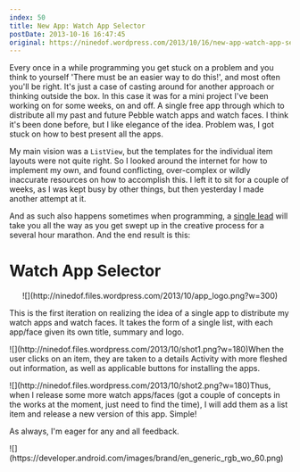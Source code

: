 ```yaml
---
index: 50
title: New App: Watch App Selector
postDate: 2013-10-16 16:47:45
original: https://ninedof.wordpress.com/2013/10/16/new-app-watch-app-selector/
---
```


Every once in a while programming you get stuck on a problem and you think to yourself 'There must be an easier way to do this!', and most often you'll be right. It's just a case of casting around for another approach or thinking outside the box. In this case it was for a mini project I've been working on for some weeks, on and off. A single free app through which to distribute all my past and future Pebble watch apps and watch faces. I think it's been done before, but I like elegance of the idea. Problem was, I got stuck on how to best present all the apps.

My main vision was a <code>ListView</code>, but the templates for the individual item layouts were not quite right. So I looked around the internet for how to implement my own, and found conflicting, over-complex or wildly inaccurate resources on how to accomplish this. I left it to sit for a couple of weeks, as I was kept busy by other things, but then yesterday I made another attempt at it.

And as such also happens sometimes when programming, a [single lead](http://www.vogella.com/articles/AndroidListView/article.html#adapterown_example) will take you all the way as you get swept up in the creative process for a several hour marathon. And the end result is this:
<h1>Watch App Selector</h1>
<p style="text-align:center;">![](http://ninedof.files.wordpress.com/2013/10/app_logo.png?w=300)</p>
<p style="text-align:left;">This is the first iteration on realizing the idea of a single app to distribute my watch apps and watch faces. It takes the form of a single list, with each app/face given its own title, summary and logo.</p>
<p style="text-align:left;">![](http://ninedof.files.wordpress.com/2013/10/shot1.png?w=180)When the user clicks on an item, they are taken to a details Activity with more fleshed out information, as well as applicable buttons for installing the apps.</p>
<p style="text-align:left;">![](http://ninedof.files.wordpress.com/2013/10/shot2.png?w=180)Thus, when I release some more watch apps/faces (got a couple of concepts in the works at the moment, just need to find the time), I will add them as a list item and release a new version of this app. Simple!</p>
<p style="text-align:left;">As always, I'm eager for any and all feedback.</p>
![](https://developer.android.com/images/brand/en_generic_rgb_wo_60.png)
